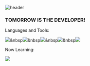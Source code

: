 ![header](https://capsule-render.vercel.app/api?type=slice&color=gradient&text=%20JIMINPARK%20%20&height=200&fontSize=100)

### TOMORROW IS THE DEVELOPER!

Languages and Tools:

<img src="https://img.shields.io/badge/JavaScript-F7DF1E?style=flat-square&logo=JavaScript&logoColor=white"/>&nbsp<img src="https://img.shields.io/badge/CSS-1572B6?style=flat-square&logo=CSS3&logoColor=white"/>&nbsp<img src="https://img.shields.io/badge/Python-3776AB?style=flat-square&logo=Python&logoColor=white"/>&nbsp<img src="https://img.shields.io/badge/MongoDB-47A248?style=flat-square&logo=MongoDB&logoColor=white"/>&nbsp<img src="https://img.shields.io/badge/Git-F05032?style=flat-square&logo=Git&logoColor=white"/>

Now Learning:

<img src="https://img.shields.io/badge/React-61DAFB?style=flat-square&logo=React&logoColor=white"/>

